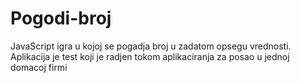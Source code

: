 # Pogodi-broj
JavaScript igra u kojoj se pogadja broj u zadatom opsegu vrednosti. Aplikacija je test koji je radjen tokom aplikaciranja za posao u jednoj domacoj firmi
